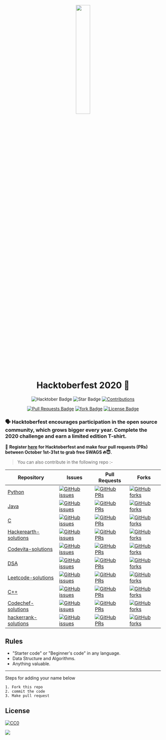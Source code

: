 <p align="center">
    <a href="https://hacktoberfest.digitalocean.com/">
        <img src="Assets/hacktober-logo.svg" width="30%">
    </a>
</p>

<h1 align="center"> Hacktoberfest 2020 🎉</h1>

<div align="center">
  
 <img src="https://img.shields.io/badge/hacktoberfest-2020-blueviolet" alt="Hacktober Badge"/>
 <img src="https://img.shields.io/static/v1?label=%F0%9F%8C%9F&message=If%20Useful&style=style=flat&color=BC4E99" alt="Star Badge"/>
 <a href="https://github.com/harshitbansal373" ><img src="https://img.shields.io/badge/Contributions-welcome-violet.svg?style=flat&logo=git" alt="Contributions" /></a>


 <a href="https://github.com/harshitbansal373/Hactoberfest2020/pulls"><img src="https://img.shields.io/github/issues-pr/harshitbansal373/Hactoberfest2020" alt="Pull Requests    Badge"/></a>
 <a href="https://github.com/harshitbansal373/Hactoberfest2020/network"><img src="https://img.shields.io/github/forks/harshitbansal373/Hactoberfest2020" alt="fork Badge"/></a>
 <a href="https://github.com/harshitbansal373/Hactoberfest2020/blob/master/LICENSE"><img src="https://img.shields.io/github/license/harshitbansal373/Hactoberfest2020?color=2b9348" alt="License Badge"/></a>

</div>


### 🗣 Hacktoberfest encourages participation in the open source community, which grows bigger every year. Complete the 2020 challenge and earn a limited edition T-shirt.

📢 **Register [here](https://hacktoberfest.digitalocean.com) for Hacktoberfest and make four pull requests (PRs) between October 1st-31st to grab free SWAGS 🔥😇.**

> You can also contribute in the following repo :-

| Repository  | Issues  | Pull Requests  | Forks |
|---|---|---|---|
| [Python](https://github.com/harshitbansal373/python/) | [![GitHub issues](https://img.shields.io/github/issues/harshitbansal373/python?color=pink&logo=github)](https://github.com/harshitbansal373/python/issues)  | [![GitHub PRs](https://img.shields.io/github/issues-pr/harshitbansal373/python?style=social&logo=github)](https://github.com/harshitbansal373/python/pulls)  | [![GitHub forks](https://img.shields.io/github/forks/harshitbansal373/python?logo=git)](https://github.com/harshitbansal373/python/network) |
| [Java](https://github.com/harshitbansal373/Java/) | [![GitHub issues](https://img.shields.io/github/issues/harshitbansal373/Java?color=pink&logo=github)](https://github.com/harshitbansal373/Java/issues)  | [![GitHub PRs](https://img.shields.io/github/issues-pr/harshitbansal373/Java?style=social&logo=github)](https://github.com/harshitbansal373/Java/pulls)  | [![GitHub forks](https://img.shields.io/github/forks/harshitbansal373/Java?logo=git)](https://github.com/harshitbansal373/Java/network) |
| [C](https://github.com/harshitbansal373/C/) | [![GitHub issues](https://img.shields.io/github/issues/harshitbansal373/C?color=pink&logo=github)](https://github.com/harshitbansal373/C/issues)  | [![GitHub PRs](https://img.shields.io/github/issues-pr/harshitbansal373/C?style=social&logo=github)](https://github.com/harshitbansal373/C/pulls)  | [![GitHub forks](https://img.shields.io/github/forks/harshitbansal373/C?logo=git)](https://github.com/harshitbansal373/C/network) |
| [Hackerearth-solutions](https://github.com/harshitbansal373/hackerearth-solutions)  | [![GitHub issues](https://img.shields.io/github/issues/harshitbansal373/hackerearth-solutions?color=pink&logo=github)](https://github.com/harshitbansal373/hackerearth-solutions/issues) | [![GitHub PRs](https://img.shields.io/github/issues-pr/harshitbansal373/hackerearth-solutions?style=social&logo=github)](https://github.com/harshitbansal373/hackerearth-solutions/pulls)  | [![GitHub forks](https://img.shields.io/github/forks/harshitbansal373/hackerearth-solutions?logo=git)](https://github.com/harshitbansal373/hackerearth-solutions/network) |
| [Codevita-solutions](https://github.com/harshitbansal373/codevita-solutions/) | [![GitHub issues](https://img.shields.io/github/issues/harshitbansal373/codevita-solutions?color=pink&logo=github)](https://github.com/harshitbansal373/codevita-solutions/issues)  | [![GitHub PRs](https://img.shields.io/github/issues-pr/harshitbansal373/codevita-solutions?style=social&logo=github)](https://github.com/harshitbansal373/codevita-solutions/pulls)  | [![GitHub forks](https://img.shields.io/github/forks/harshitbansal373/codevita-solutions?logo=git)](https://github.com/harshitbansal373/codevita-solutions/network) |
| [DSA](https://github.com/harshitbansal373/Data-structures-and-algorithm) | [![GitHub issues](https://img.shields.io/github/issues/harshitbansal373/Data-structures-and-algorithm?color=pink&logo=github)](https://github.com/harshitbansal373/Data-structures-and-algorithm/issues)  | [![GitHub PRs](https://img.shields.io/github/issues-pr/harshitbansal373/Data-structures-and-algorithm?style=social&logo=github)](https://github.com/harshitbansal373/Data-structures-and-algorithm/pulls)  | [![GitHub forks](https://img.shields.io/github/forks/harshitbansal373/Data-structures-and-algorithm?logo=git)](https://github.com/harshitbansal373/Data-structures-and-algorithm/network) |
| [Leetcode-solutions](https://github.com/harshitbansal373/leetcode-solutions) | [![GitHub issues](https://img.shields.io/github/issues/harshitbansal373/leetcode-solutions?color=pink&logo=github)](https://github.com/harshitbansal373/leetcode-solutions/issues)  | [![GitHub PRs](https://img.shields.io/github/issues-pr/harshitbansal373/leetcode-solutions?style=social&logo=github)](https://github.com/harshitbansal373/leetcode-solutions/pulls)  | [![GitHub forks](https://img.shields.io/github/forks/harshitbansal373/leetcode-solutions?style=flat-square&logo=git)](https://github.com/harshitbansal373/leetcode-solutions/network) |
| [C++](https://github.com/harshitbansal373/c-plus-plus/) | [![GitHub issues](https://img.shields.io/github/issues/harshitbansal373/c-plus-plus?color=pink&logo=github)](https://github.com/harshitbansal373/c-plus-plus/issues)  | [![GitHub PRs](https://img.shields.io/github/issues-pr/harshitbansal373/c-plus-plus?style=social&logo=github)](https://github.com/harshitbansal373/c-plus-plus/pulls) | [![GitHub forks](https://img.shields.io/github/forks/harshitbansal373/c-plus-plus?style=flat-square&logo=git)](https://github.com/harshitbansal373/c-plus-plus/network) |
| [Codechef-solutions](https://github.com/harshitbansal373/codechef-solutions/) | [![GitHub issues](https://img.shields.io/github/issues/harshitbansal373/codechef-solutions?color=pink&logo=github)](https://github.com/harshitbansal373/codechef-solutions/issues)  | [![GitHub PRs](https://img.shields.io/github/issues-pr/harshitbansal373/codechef-solutions?style=social&logo=github)](https://github.com/harshitbansal373/codechef-solutions/pulls)  | [![GitHub forks](https://img.shields.io/github/forks/harshitbansal373/codechef-solutions?logo=git)](https://github.com/harshitbansal373/codechef-solutions/network) |
| [hackerrank-solutions](https://github.com/harshitbansal373/hackerrank-solutions/) | [![GitHub issues](https://img.shields.io/github/issues/harshitbansal373/hackerrank-solutions?color=pink&logo=github)](https://github.com/harshitbansal373/hackerrank-solutions/issues)  | [![GitHub PRs](https://img.shields.io/github/issues-pr/harshitbansal373/hackerrank-solutions?style=social&logo=github)](https://github.com/harshitbansal373/hackerrank-solutions/pulls)  | [![GitHub forks](https://img.shields.io/github/forks/harshitbansal373/hackerrank-solutions?logo=git)](https://github.com/harshitbansal373/hackerrank-solutions/network) |


## Rules

-   "Starter code" or "Beginner's code" in any language.
-   Data Structure and Algorithms.
-   Anything valuable.

***
Steps for adding your name below

    1. Fork this repo
    2. commit the code
    3. Make pull request


## License 

[![CC0](https://licensebuttons.net/p/zero/1.0/88x31.png)](https://creativecommons.org/publicdomain/zero/1.0/)

<img src="Assets/SponsorsDarkBoxed.svg" align="center" />
